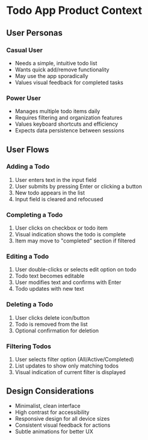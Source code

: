 # Todo App Product Context

## User Personas

### Casual User
- Needs a simple, intuitive todo list
- Wants quick add/remove functionality
- May use the app sporadically
- Values visual feedback for completed tasks

### Power User
- Manages multiple todo items daily
- Requires filtering and organization features
- Values keyboard shortcuts and efficiency
- Expects data persistence between sessions

## User Flows

### Adding a Todo
1. User enters text in the input field
2. User submits by pressing Enter or clicking a button
3. New todo appears in the list
4. Input field is cleared and refocused

### Completing a Todo
1. User clicks on checkbox or todo item
2. Visual indication shows the todo is complete
3. Item may move to "completed" section if filtered

### Editing a Todo
1. User double-clicks or selects edit option on todo
2. Todo text becomes editable
3. User modifies text and confirms with Enter
4. Todo updates with new text

### Deleting a Todo
1. User clicks delete icon/button
2. Todo is removed from the list
3. Optional confirmation for deletion

### Filtering Todos
1. User selects filter option (All/Active/Completed)
2. List updates to show only matching todos
3. Visual indication of current filter is displayed

## Design Considerations
- Minimalist, clean interface
- High contrast for accessibility
- Responsive design for all device sizes
- Consistent visual feedback for actions
- Subtle animations for better UX
